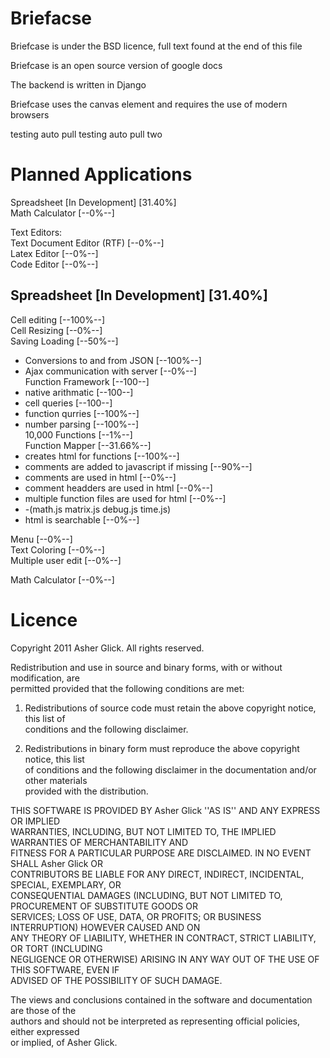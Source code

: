 Briefacse
=========

Briefcase is under the BSD licence, full text found at the end of this file

Briefcase is an open source version of google docs

The backend is written in Django

Briefcase uses the canvas element and requires the use of modern browsers

testing auto pull
testing auto pull two

Planned Applications
====================
Spreadsheet [In Development] [31.40%]  
Math Calculator [--0%--]  

Text Editors:  
  Text Document Editor (RTF) [--0%--]  
  Latex Editor [--0%--]  
  Code Editor [--0%--]  
  
  
Spreadsheet [In Development] [31.40%]  
-------------------------------------
  Cell editing [--100%--]  
  Cell Resizing [--0%--]  
  Saving Loading [--50%--]  
   - Conversions to and from JSON [--100%--]  
   - Ajax communication with server [--0%--]  
  Function Framework [--100--]  
   - native arithmatic [--100--]  
   - cell queries [--100--]  
   - function qurries [--100%--]  
   - number parsing [--100%--]  
  10,000 Functions [--1%--]  
  Function Mapper [--31.66%--]  
   - creates html for functions [--100%--]  
   - comments are added to javascript if missing [--90%--]  
   - comments are used in html [--0%--]  
   - comment headders are used in html [--0%--]  
   - multiple function files are used for html [--0%--]  
   - -(math.js matrix.js debug.js time.js)  
   - html is searchable [--0%--]  
   
  Menu [--0%--]  
  Text Coloring [--0%--]  
  Multiple user edit [--0%--]  
  
Math Calculator [--0%--]  

Licence
=======
Copyright 2011 Asher Glick. All rights reserved.  

Redistribution and use in source and binary forms, with or without modification, are  
permitted provided that the following conditions are met:  

   1. Redistributions of source code must retain the above copyright notice, this list of  
      conditions and the following disclaimer.  

   2. Redistributions in binary form must reproduce the above copyright notice, this list  
      of conditions and the following disclaimer in the documentation and/or other materials  
      provided with the distribution.  

THIS SOFTWARE IS PROVIDED BY Asher Glick ''AS IS'' AND ANY EXPRESS OR IMPLIED  
WARRANTIES, INCLUDING, BUT NOT LIMITED TO, THE IMPLIED WARRANTIES OF MERCHANTABILITY AND  
FITNESS FOR A PARTICULAR PURPOSE ARE DISCLAIMED. IN NO EVENT SHALL Asher Glick OR  
CONTRIBUTORS BE LIABLE FOR ANY DIRECT, INDIRECT, INCIDENTAL, SPECIAL, EXEMPLARY, OR  
CONSEQUENTIAL DAMAGES (INCLUDING, BUT NOT LIMITED TO, PROCUREMENT OF SUBSTITUTE GOODS OR  
SERVICES; LOSS OF USE, DATA, OR PROFITS; OR BUSINESS INTERRUPTION) HOWEVER CAUSED AND ON  
ANY THEORY OF LIABILITY, WHETHER IN CONTRACT, STRICT LIABILITY, OR TORT (INCLUDING  
NEGLIGENCE OR OTHERWISE) ARISING IN ANY WAY OUT OF THE USE OF THIS SOFTWARE, EVEN IF  
ADVISED OF THE POSSIBILITY OF SUCH DAMAGE.  

The views and conclusions contained in the software and documentation are those of the  
authors and should not be interpreted as representing official policies, either expressed  
or implied, of Asher Glick.  
